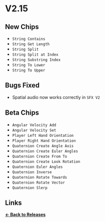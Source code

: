 # V2.15

## New Chips

* `String Contains`
* `String Get Length`
* `String Split`
* `String Split at Index`
* `String Substring Index`
* `String To Lower`
* `String To Upper`

## Bugs Fixed

* Spatial audio now works correctly in `SFX V2`

## Beta Chips

* `Angular Velocity Add`
* `Angular Velocity Set`
* `Player Left Hand Orientation`
* `Player Right Hand Orientation`
* `Quaternion Create Angle Axis`
* `Quaternion Create Euler Angles`
* `Quaternion Create From To`
* `Quaternion Create Look Rotation`
* `Quaternion Euler Angles`
* `Quaternion Inverse`
* `Quaternion Rotate Towards`
* `Quaternion Rotate Vector`
* `Quaternion Slerp`

## Links

**[<- Back to Releases](https://tyleo-rec.github.io/CircuitsV2Resources/releases/)**
